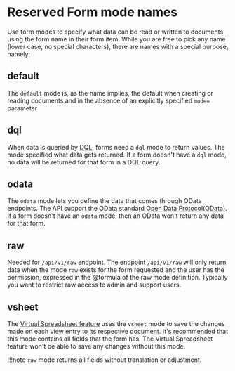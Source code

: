 # Reserved Form mode names

Use form modes to specify what data can be read or written to documents using the form name in their form item. While you are free to pick any name (lower case, no special characters), there are names with a special purpose, namely:

## default

The `default` mode is, as the name implies, the default when creating or reading documents and in the absence of an explicitly specified `mode=` parameter

## dql

When data is queried by [DQL](https://help.hcltechsw.com/dom_designer/12.0.1/basic/dql_overview.html), forms need a `dql` mode to return values. The mode specified what data gets returned. If a form doesn't have a `dql` mode, no data will be returned for that form in a DQL query.

## odata

The `odata` mode lets you define the data that comes through OData endpoints. The API support the OData standard [Open Data Protocol(OData)](https://www.odata.org). If a form doesn't have an `odata` mode, then an OData won't return any data for that form.

## raw

Needed for `/api/v1/raw` endpoint. The endpoint `/api/v1/raw` will only return data when the mode `raw` exists for the form requested and the user has the permission, expressed in the @formula of the raw mode definition. Typically you want to restrict raw access to admin and support users.

## vsheet

The [Virtual Spreadsheet feature](../../howto/production/virtualsheet.md) uses the `vsheet` mode to save the changes made on each view entry to its respective document. It's recommended that this mode contains all fields that the form has. The Virtual Spreadsheet feature won't be able to save any changes without this mode.

!!!note
    `raw` mode returns all fields without translation or adjustment.
